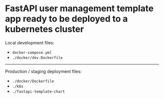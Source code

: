 # FastAPI user management template app ready to be deployed to a kubernetes cluster
Local development files:
* `docker-compose.yml`
* `./docker/dev.Dockerfile`
---
Production / staging deployment files:
* `./docker/Dockerfile`
* `./k8s`
*  `./fastapi-template-chart`